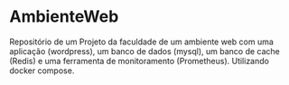 # AmbienteWeb
Repositório de um Projeto da faculdade de um ambiente web com uma aplicação (wordpress), um banco de dados (mysql), um banco de cache (Redis) e uma ferramenta de monitoramento (Prometheus). Utilizando docker compose.
